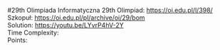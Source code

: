 #29th Olimpiada Informatyczna
29th Olimpiad: https://oi.edu.pl/l/398/ <br />
Szkopuł: https://oi.edu.pl/pl/archive/oi/29/bom <br />
Solution: https://youtu.be/LYvrP4hV-2Y <br />
Time Complexity: <br />
Points:  <br />